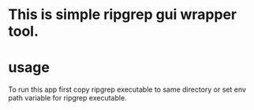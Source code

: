 # This is simple ripgrep gui wrapper tool.

# usage

To run this app first copy ripgrep executable to same directory or set env path variable for ripgrep executable.

